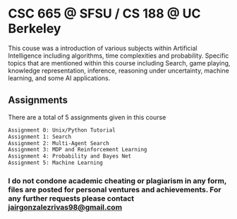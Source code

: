 # CSC 665 @ SFSU / CS 188 @ UC Berkeley

This couse was a introduction of various subjects within Artificial Intelligence including algorithms, time complexities and probability. Specific topics that are mentioned within this course including Search, game playing, knowledge representation, inference, reasoning under uncertainty, machine learning, and some AI applications.



## Assignments 

There are a total of 5 assignments given in this course  

```bash
Assignment 0: Unix/Python Tutorial 	
Assignment 1: Search 	
Assignment 2: Multi-Agent Search 	
Assignment 3: MDP and Reinforcement Learning 	
Assignment 4: Probability and Bayes Net
Assignment 5: Machine Learning
```
### I do not condone academic cheating or plagiarism in any form, files are posted for personal ventures and achievements. For any further requests please contact jairgonzalezrivas98@gmail.com